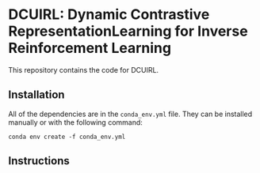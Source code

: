 # DCUIRL: Dynamic Contrastive RepresentationLearning for Inverse Reinforcement Learning

This repository contains the code for DCUIRL.

## Installation 

All of the dependencies are in the `conda_env.yml` file.
They can be installed manually or with the following command:

```
conda env create -f conda_env.yml
```

## Instructions

